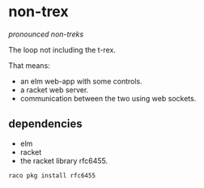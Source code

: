 # non-trex
*pronounced non-treks*

The loop not including the t-rex. 

That means: 
- an elm web-app with some controls.
- a racket web server.
- communication between the two using web sockets.

## dependencies 
- elm 
- racket
- the racket library rfc6455.
``` bash
raco pkg install rfc6455
```
